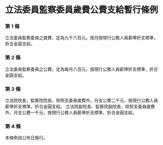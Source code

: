 # 立法委員監察委員歲費公費支給暫行條例

### 第 1 條

立法委員監察委員之歲費，定為九千六百元，按月按現行公務人員薪俸折支標準，折合金圓支給。

### 第 2 條

立法委員監察委員之公費，定為每月八百元，按現行公務人員薪俸折支標準，折合金圓支給。

### 第 3 條

立法院院長，監察院院長，除照支委員歲費外，月支公費二千元，按現行公務人員薪俸折支標準，折合金圓支給。
立法院副院長、監察院副院長，除照支委員歲費外，月支公費一千元，按現行公務人員薪俸折支標準，折合金圓支給。

### 第 4 條

本條例自公布日施行。
